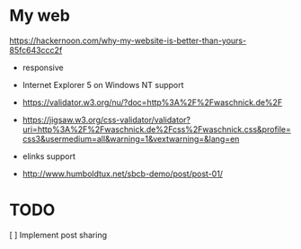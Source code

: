 # My web

https://hackernoon.com/why-my-website-is-better-than-yours-85fc643ccc2f

* responsive
* Internet Explorer 5 on Windows NT support
* https://validator.w3.org/nu/?doc=http%3A%2F%2Fwaschnick.de%2F
* https://jigsaw.w3.org/css-validator/validator?uri=http%3A%2F%2Fwaschnick.de%2Fcss%2Fwaschnick.css&profile=css3&usermedium=all&warning=1&vextwarning=&lang=en
* elinks support


* http://www.humboldtux.net/sbcb-demo/post/post-01/

# TODO
[ ] Implement post sharing